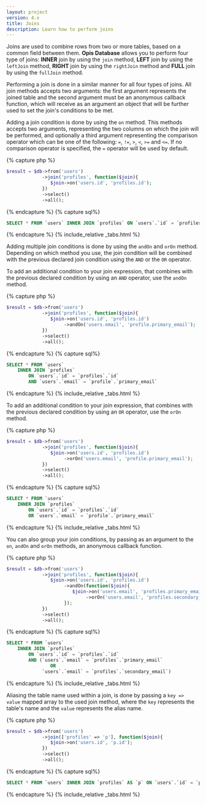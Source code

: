 ```yaml
---
layout: project
version: 4.x
title: Joins
description: Learn how to perform joins
---
```


Joins are used to combine rows from two or more tables, based on a common field between them.
**Opis Database** allows you to perform four type of joins: **INNER** join by using the `join` method,
**LEFT** join by using the `leftJoin` method, **RIGHT** join by using the `rightJoin` method 
and **FULL** join by using the `fullJoin` method.

Performing a join is done in a similar manner for all four types of joins. 
All join methods accepts two arguments: the first argument represents the joined table 
and the second argument must be an anonymous callback function, which will receive as an argument
an object that will be further used to set the join's conditions to be met.

Adding a join condition is done by using the `on` method. This methods accepts 
two arguments, representing the two columns on which the join will be performed, 
and optionally a third argument representing the comparison operator which 
can be one of the following: `=`, `!=`, `>`, `<`, `>=` and `<=`. 
If no comparison operator is specified, the `=` operator will be used by default.


{% capture php %}
```php
$result = $db->from('users')
             ->join('profiles', function($join){
                $join->on('users.id', 'profiles.id');
             })
             ->select()
             ->all();
```
{% endcapture %}
{% capture sql%}
```sql
SELECT * FROM `users` INNER JOIN `profiles` ON `users`.`id` = `profiles`.`id`
```
{% endcapture %}
{% include_relative _tabs.html %}

Adding multiple join conditions is done by using the `andOn` and `orOn` method. 
Depending on which method you use, the join condition will be combined with the 
previous declared join condition using the `AND` or the `OR` operator.

To add an additional condition to your join expression, that combines with 
the previous declared condition by using an `AND` operator, use the `andOn` method.


{% capture php %}
```php
$result = $db->from('users')
             ->join('profiles', function($join){
                $join->on('users.id', 'profiles.id')
                     ->andOn('users.email', 'profile.primary_email');
             })
             ->select()
             ->all();
```
{% endcapture %}
{% capture sql%}
```sql
SELECT * FROM `users`
    INNER JOIN `profiles`
        ON `users`.`id` = `profiles`.`id`
        AND `users`.`email` = `profile`.`primary_email`
```
{% endcapture %}
{% include_relative _tabs.html %}

To add an additional condition to your join expression, that combines with the previous 
declared condition by using an `OR` operator, use the `orOn` method.


{% capture php %}
```php
$result = $db->from('users')
             ->join('profiles', function($join){
                $join->on('users.id', 'profiles.id')
                     ->orOn('users.email', 'profile.primary_email');
             })
             ->select()
             ->all();
```
{% endcapture %}
{% capture sql%}
```sql
SELECT * FROM `users`
    INNER JOIN `profiles`
        ON `users`.`id` = `profiles`.`id`
        OR `users`.`email` = `profile`.`primary_email`
```
{% endcapture %}
{% include_relative _tabs.html %}

You can also group your join conditions, by passing as an argument to the 
`on`, `andOn` and `orOn` methods, an anonymous callback function.


{% capture php %}
```php
$result = $db->from('users')
             ->join('profiles', function($join){
                $join->on('users.id', 'profiles.id')
                     ->andOn(function($join){
                        $join->on('users.email', 'profiles.primary_email')
                             ->orOn('users.email', 'profiles.secondary_email');
                     });
             })
             ->select()
             ->all();
```
{% endcapture %}
{% capture sql%}
```sql
SELECT * FROM `users`
    INNER JOIN `profiles`
        ON `users`.`id` = `profiles`.`id`
        AND (`users`.`email` = `profiles`.`primary_email`
                OR
             `users`.`email` = `profiles`.`secondary_email`)
```
{% endcapture %}
{% include_relative _tabs.html %}

Aliasing the table name used within a join, is done by passing a `key => value` 
mapped array to the used join method, where the `key` represents the table's name 
and the `value` represents the alias name.


{% capture php %}
```php
$result = $db->from('users')
             ->join(['profiles' => 'p'], function($join){
                $join->on('users.id', 'p.id');
             })
             ->select()
             ->all();
```
{% endcapture %}
{% capture sql%}
```sql
SELECT * FROM `users` INNER JOIN `profiles` AS `p` ON `users`.`id` = `p`.`id`
```
{% endcapture %}
{% include_relative _tabs.html %}
